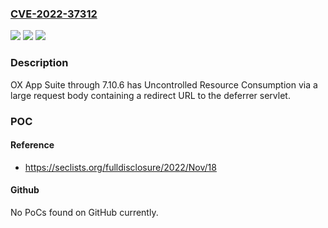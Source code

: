 ### [CVE-2022-37312](https://cve.mitre.org/cgi-bin/cvename.cgi?name=CVE-2022-37312)
![](https://img.shields.io/static/v1?label=Product&message=n%2Fa&color=blue)
![](https://img.shields.io/static/v1?label=Version&message=n%2Fa&color=blue)
![](https://img.shields.io/static/v1?label=Vulnerability&message=n%2Fa&color=brighgreen)

### Description

OX App Suite through 7.10.6 has Uncontrolled Resource Consumption via a large request body containing a redirect URL to the deferrer servlet.

### POC

#### Reference
- https://seclists.org/fulldisclosure/2022/Nov/18

#### Github
No PoCs found on GitHub currently.

